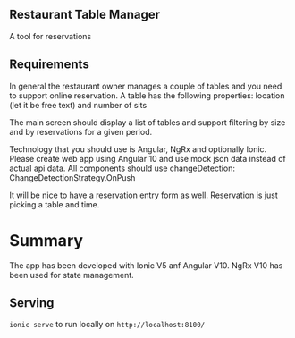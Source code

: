 ## Restaurant Table Manager
A tool for reservations

## Requirements

In general the restaurant owner manages a couple of tables and you need to support online reservation. A table has the following properties: location (let it be free text) and number of sits

The main screen should display a list of tables and support filtering by size and by reservations for a given period.

Technology that you should use is Angular, NgRx and optionally Ionic. Please create web app using Angular 10 and use mock json data instead of actual api data. All components should use changeDetection: ChangeDetectionStrategy.OnPush

It will be nice to have a reservation entry form as well. Reservation is just picking a table and time.

# Summary

The app has been developed with Ionic V5 anf Angular V10. NgRx V10 has been used for state management.


## Serving
`ionic serve` to run locally on `http://localhost:8100/`